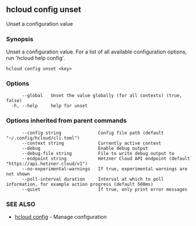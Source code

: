 ## hcloud config unset

Unset a configuration value

### Synopsis

Unset a configuration value. For a list of all available configuration options, run 'hcloud help config'.

```
hcloud config unset <key>
```

### Options

```
      --global   Unset the value globally (for all contexts) (true, false)
  -h, --help     help for unset
```

### Options inherited from parent commands

```
      --config string              Config file path (default "~/.config/hcloud/cli.toml")
      --context string             Currently active context
      --debug                      Enable debug output
      --debug-file string          File to write debug output to
      --endpoint string            Hetzner Cloud API endpoint (default "https://api.hetzner.cloud/v1")
      --no-experimental-warnings   If true, experimental warnings are not shown
      --poll-interval duration     Interval at which to poll information, for example action progress (default 500ms)
      --quiet                      If true, only print error messages
```

### SEE ALSO

* [hcloud config](hcloud_config.md)	 - Manage configuration
